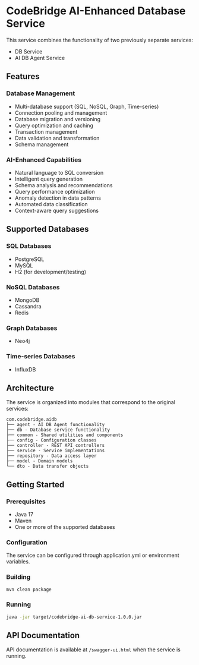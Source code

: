 # CodeBridge AI-Enhanced Database Service

This service combines the functionality of two previously separate services:
- DB Service
- AI DB Agent Service

## Features

### Database Management
- Multi-database support (SQL, NoSQL, Graph, Time-series)
- Connection pooling and management
- Database migration and versioning
- Query optimization and caching
- Transaction management
- Data validation and transformation
- Schema management

### AI-Enhanced Capabilities
- Natural language to SQL conversion
- Intelligent query generation
- Schema analysis and recommendations
- Query performance optimization
- Anomaly detection in data patterns
- Automated data classification
- Context-aware query suggestions

## Supported Databases

### SQL Databases
- PostgreSQL
- MySQL
- H2 (for development/testing)

### NoSQL Databases
- MongoDB
- Cassandra
- Redis

### Graph Databases
- Neo4j

### Time-series Databases
- InfluxDB

## Architecture

The service is organized into modules that correspond to the original services:

```
com.codebridge.aidb
├── agent - AI DB Agent functionality
├── db - Database service functionality
├── common - Shared utilities and components
├── config - Configuration classes
├── controller - REST API controllers
├── service - Service implementations
├── repository - Data access layer
├── model - Domain models
└── dto - Data transfer objects
```

## Getting Started

### Prerequisites
- Java 17
- Maven
- One or more of the supported databases

### Configuration
The service can be configured through application.yml or environment variables.

### Building
```bash
mvn clean package
```

### Running
```bash
java -jar target/codebridge-ai-db-service-1.0.0.jar
```

## API Documentation
API documentation is available at `/swagger-ui.html` when the service is running.

